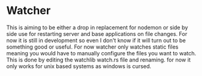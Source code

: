 # Watcher
This is aiming to be either a drop in replacement for nodemon or side by side use for restarting server and base applications on file changes. For now it is still in development so even I don't know if it will turn out to be something good or useful. For now watcher only watches static files meaning you would have to manually configure the files you want to watch. This is done by editing the watchlib watch.rs file and renaming. for now it only works for unix based systems as windows is cursed. 
